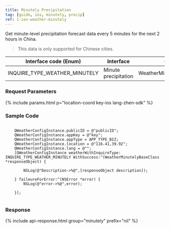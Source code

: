 ```yaml
---
title: Minutely Precipitation
tag: [guide, ios, minutely, precip]
ref: 1-ios-weather-minutely
---
```


Get minute-level precipitation forecast data every 5 minutes for the next 2 hours in China.

> This data is only supported for Chinese cities.

| Interface code (Enum)         | Interface            | Class                    |
| ----------------------------- | -------------------- | ------------------------ |
| INQUIRE_TYPE_WEATHER_MINUTELY | Minute precipitation | WeatherMinutelyBaseClass |

### Request Parameters

{% include params.html p="location-coord key-ios lang-zhen-sdk" %}

### Sample Code

```objc
 
    QWeatherConfigInstance.publicID = @"publicID";
    QWeatherConfigInstance.appKey = @"key";
    QWeatherConfigInstance.appType = APP_TYPE_BIZ;
    QWeatherConfigInstance.location = @"116.41,39.92";
    QWeatherConfigInstance.lang = @"";
    [QWeatherConfigInstance weatherWithInquireType: INQUIRE_TYPE_WEATHER_MINUTELY WithSuccess:^(WeatherMinutelyBaseClass *responseObject) {
        
        NSLog(@"Description->%@",[responseObject description]);
        
    } faileureForError:^(NSError *error) {
        NSLog(@"error->%@",error);
        
    }];
 
```

### Response

{% include api-response.html group="minutely" prefix="nil"  %}
